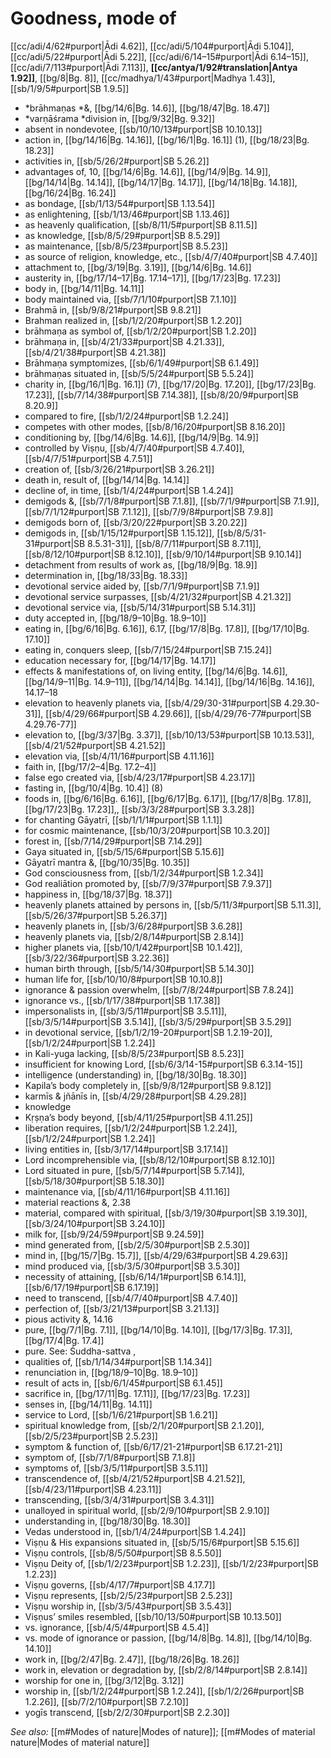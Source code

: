 # Goodness, mode of

[[cc/adi/4/62#purport|Ādi 4.62]], [[cc/adi/5/104#purport|Ādi 5.104]], [[cc/adi/5/22#purport|Ādi 5.22]], [[cc/adi/6/14–15#purport|Ādi 6.14–15]], [[cc/adi/7/113#purport|Ādi 7.113]], **[[cc/antya/1/92#translation|Antya 1.92]]**, [[bg/8|Bg. 8]], [[cc/madhya/1/43#purport|Madhya 1.43]], [[sb/1/9/5#purport|SB 1.9.5]]

* *brāhmaṇas *&, [[bg/14/6|Bg. 14.6]], [[bg/18/47|Bg. 18.47]]
* *varṇāśrama *division in, [[bg/9/32|Bg. 9.32]]
* absent in nondevotee, [[sb/10/10/13#purport|SB 10.10.13]]
* action in, [[bg/14/16|Bg. 14.16]], [[bg/16/1|Bg. 16.1]] (1), [[bg/18/23|Bg. 18.23]]
* activities in, [[sb/5/26/2#purport|SB 5.26.2]]
* advantages of, 10, [[bg/14/6|Bg. 14.6]], [[bg/14/9|Bg. 14.9]], [[bg/14/14|Bg. 14.14]], [[bg/14/17|Bg. 14.17]], [[bg/14/18|Bg. 14.18]], [[bg/16/24|Bg. 16.24]]
* as bondage, [[sb/1/13/54#purport|SB 1.13.54]]
* as enlightening, [[sb/1/13/46#purport|SB 1.13.46]]
* as heavenly qualification, [[sb/8/11/5#purport|SB 8.11.5]]
* as knowledge, [[sb/8/5/29#purport|SB 8.5.29]]
* as maintenance, [[sb/8/5/23#purport|SB 8.5.23]]
* as source of religion, knowledge, etc., [[sb/4/7/40#purport|SB 4.7.40]]
* attachment to, [[bg/3/19|Bg. 3.19]], [[bg/14/6|Bg. 14.6]]
* austerity in, [[bg/17/14–17|Bg. 17.14–17]], [[bg/17/23|Bg. 17.23]]
* body in, [[bg/14/11|Bg. 14.11]]
* body maintained via, [[sb/7/1/10#purport|SB 7.1.10]]
* Brahmā in, [[sb/9/8/21#purport|SB 9.8.21]]
* Brahman realized in, [[sb/1/2/20#purport|SB 1.2.20]]
* brāhmaṇa as symbol of, [[sb/1/2/20#purport|SB 1.2.20]]
* brāhmaṇa in, [[sb/4/21/33#purport|SB 4.21.33]], [[sb/4/21/38#purport|SB 4.21.38]]
* Brāhmaṇa symptomizes, [[sb/6/1/49#purport|SB 6.1.49]]
* brāhmaṇas situated in, [[sb/5/5/24#purport|SB 5.5.24]]
* charity in, [[bg/16/1|Bg. 16.1]] (7), [[bg/17/20|Bg. 17.20]], [[bg/17/23|Bg. 17.23]], [[sb/7/14/38#purport|SB 7.14.38]], [[sb/8/20/9#purport|SB 8.20.9]]
* compared to fire, [[sb/1/2/24#purport|SB 1.2.24]]
* competes with other modes, [[sb/8/16/20#purport|SB 8.16.20]]
* conditioning by, [[bg/14/6|Bg. 14.6]], [[bg/14/9|Bg. 14.9]]
* controlled by Viṣṇu, [[sb/4/7/40#purport|SB 4.7.40]], [[sb/4/7/51#purport|SB 4.7.51]]
* creation of, [[sb/3/26/21#purport|SB 3.26.21]]
* death in, result of, [[bg/14/14|Bg. 14.14]]
* decline of, in time, [[sb/1/4/24#purport|SB 1.4.24]]
* demigods &, [[sb/7/1/8#purport|SB 7.1.8]], [[sb/7/1/9#purport|SB 7.1.9]], [[sb/7/1/12#purport|SB 7.1.12]], [[sb/7/9/8#purport|SB 7.9.8]]
* demigods born of, [[sb/3/20/22#purport|SB 3.20.22]]
* demigods in, [[sb/1/15/12#purport|SB 1.15.12]], [[sb/8/5/31-31#purport|SB 8.5.31-31]], [[sb/8/7/11#purport|SB 8.7.11]], [[sb/8/12/10#purport|SB 8.12.10]], [[sb/9/10/14#purport|SB 9.10.14]]
* detachment from results of work as, [[bg/18/9|Bg. 18.9]]
* determination in, [[bg/18/33|Bg. 18.33]]
* devotional service aided by, [[sb/7/1/9#purport|SB 7.1.9]]
* devotional service surpasses, [[sb/4/21/32#purport|SB 4.21.32]]
* devotional service via, [[sb/5/14/31#purport|SB 5.14.31]]
* duty accepted in, [[bg/18/9–10|Bg. 18.9–10]]
* eating in, [[bg/6/16|Bg. 6.16]], 6.17, [[bg/17/8|Bg. 17.8]], [[bg/17/10|Bg. 17.10]]
* eating in, conquers sleep, [[sb/7/15/24#purport|SB 7.15.24]]
* education necessary for, [[bg/14/17|Bg. 14.17]]
* effects & manifestations of, on living entity, [[bg/14/6|Bg. 14.6]], [[bg/14/9–11|Bg. 14.9–11]], [[bg/14/14|Bg. 14.14]], [[bg/14/16|Bg. 14.16]], 14.17–18
* elevation to heavenly planets via, [[sb/4/29/30-31#purport|SB 4.29.30-31]], [[sb/4/29/66#purport|SB 4.29.66]], [[sb/4/29/76-77#purport|SB 4.29.76-77]]
* elevation to, [[bg/3/37|Bg. 3.37]], [[sb/10/13/53#purport|SB 10.13.53]], [[sb/4/21/52#purport|SB 4.21.52]]
* elevation via, [[sb/4/11/16#purport|SB 4.11.16]]
* faith in, [[bg/17/2–4|Bg. 17.2–4]]
* false ego created via, [[sb/4/23/17#purport|SB 4.23.17]]
* fasting in, [[bg/10/4|Bg. 10.4]] (8)
* foods in, [[bg/6/16|Bg. 6.16]], [[bg/6/17|Bg. 6.17]], [[bg/17/8|Bg. 17.8]], [[bg/17/23|Bg. 17.23]],, [[sb/3/3/28#purport|SB 3.3.28]]
* for chanting Gāyatrī, [[sb/1/1/1#purport|SB 1.1.1]]
* for cosmic maintenance, [[sb/10/3/20#purport|SB 10.3.20]]
* forest in, [[sb/7/14/29#purport|SB 7.14.29]]
* Gaya situated in, [[sb/5/15/6#purport|SB 5.15.6]]
* Gāyatrī mantra &, [[bg/10/35|Bg. 10.35]]
* God consciousness from, [[sb/1/2/34#purport|SB 1.2.34]]
* God realiātion promoted by, [[sb/7/9/37#purport|SB 7.9.37]]
* happiness in, [[bg/18/37|Bg. 18.37]]
* heavenly planets attained by persons in, [[sb/5/11/3#purport|SB 5.11.3]], [[sb/5/26/37#purport|SB 5.26.37]]
* heavenly planets in, [[sb/3/6/28#purport|SB 3.6.28]]
* heavenly planets via, [[sb/2/8/14#purport|SB 2.8.14]]
* higher planets via, [[sb/10/1/42#purport|SB 10.1.42]], [[sb/3/22/36#purport|SB 3.22.36]]
* human birth through, [[sb/5/14/30#purport|SB 5.14.30]]
* human life for, [[sb/10/10/8#purport|SB 10.10.8]]
* ignorance & passion overwhelm, [[sb/7/8/24#purport|SB 7.8.24]]
* ignorance vs., [[sb/1/17/38#purport|SB 1.17.38]]
* impersonalists in, [[sb/3/5/11#purport|SB 3.5.11]], [[sb/3/5/14#purport|SB 3.5.14]], [[sb/3/5/29#purport|SB 3.5.29]]
* in devotional service, [[sb/1/2/19-20#purport|SB 1.2.19-20]], [[sb/1/2/24#purport|SB 1.2.24]]
* in Kali-yuga lacking, [[sb/8/5/23#purport|SB 8.5.23]]
* insufficient for knowing Lord, [[sb/6/3/14-15#purport|SB 6.3.14-15]]
* intelligence (understanding) in, [[bg/18/30|Bg. 18.30]]
* Kapila’s body completely in, [[sb/9/8/12#purport|SB 9.8.12]]
* karmīs & jñānīs in, [[sb/4/29/28#purport|SB 4.29.28]]
* knowledge 
* Kṛṣṇa’s body beyond, [[sb/4/11/25#purport|SB 4.11.25]]
* liberation requires, [[sb/1/2/24#purport|SB 1.2.24]], [[sb/1/2/24#purport|SB 1.2.24]]
* living entities in, [[sb/3/17/14#purport|SB 3.17.14]]
* Lord incomprehensible via, [[sb/8/12/10#purport|SB 8.12.10]]
* Lord situated in pure, [[sb/5/7/14#purport|SB 5.7.14]], [[sb/5/18/30#purport|SB 5.18.30]]
* maintenance via, [[sb/4/11/16#purport|SB 4.11.16]]
* material reactions &,  2.38
* material, compared with spiritual, [[sb/3/19/30#purport|SB 3.19.30]], [[sb/3/24/10#purport|SB 3.24.10]]
* milk for, [[sb/9/24/59#purport|SB 9.24.59]]
* mind generated from, [[sb/2/5/30#purport|SB 2.5.30]]
* mind in, [[bg/15/7|Bg. 15.7]], [[sb/4/29/63#purport|SB 4.29.63]]
* mind produced via, [[sb/3/5/30#purport|SB 3.5.30]]
* necessity of attaining, [[sb/6/14/1#purport|SB 6.14.1]], [[sb/6/17/19#purport|SB 6.17.19]]
* need to transcend, [[sb/4/7/40#purport|SB 4.7.40]]
* perfection of, [[sb/3/21/13#purport|SB 3.21.13]]
* pious activity &,  14.16
* pure, [[bg/7/1|Bg. 7.1]], [[bg/14/10|Bg. 14.10]], [[bg/17/3|Bg. 17.3]], [[bg/17/4|Bg. 17.4]]
* pure. See: Śuddha-sattva , 
* qualities of, [[sb/1/14/34#purport|SB 1.14.34]]
* renunciation in, [[bg/18/9–10|Bg. 18.9–10]]
* result of acts in, [[sb/6/1/45#purport|SB 6.1.45]]
* sacrifice in, [[bg/17/11|Bg. 17.11]], [[bg/17/23|Bg. 17.23]]
* senses in, [[bg/14/11|Bg. 14.11]]
* service to Lord, [[sb/1/6/21#purport|SB 1.6.21]]
* spiritual knowledge from, [[sb/2/1/20#purport|SB 2.1.20]], [[sb/2/5/23#purport|SB 2.5.23]]
* symptom & function of, [[sb/6/17/21-21#purport|SB 6.17.21-21]]
* symptom of, [[sb/7/1/8#purport|SB 7.1.8]]
* symptoms of, [[sb/3/5/11#purport|SB 3.5.11]]
* transcendence of, [[sb/4/21/52#purport|SB 4.21.52]], [[sb/4/23/11#purport|SB 4.23.11]]
* transcending, [[sb/3/4/31#purport|SB 3.4.31]]
* unalloyed in spiritual world, [[sb/2/9/10#purport|SB 2.9.10]]
* understanding in, [[bg/18/30|Bg. 18.30]]
* Vedas understood in, [[sb/1/4/24#purport|SB 1.4.24]]
* Viṣṇu & His expansions situated in, [[sb/5/15/6#purport|SB 5.15.6]]
* Viṣṇu controls, [[sb/8/5/50#purport|SB 8.5.50]]
* Viṣṇu Deity of, [[sb/1/2/23#purport|SB 1.2.23]], [[sb/1/2/23#purport|SB 1.2.23]]
* Viṣṇu governs, [[sb/4/17/7#purport|SB 4.17.7]]
* Viṣṇu represents, [[sb/2/5/23#purport|SB 2.5.23]]
* Viṣṇu worship in, [[sb/3/5/43#purport|SB 3.5.43]]
* Viṣṇus’ smiles resembled, [[sb/10/13/50#purport|SB 10.13.50]]
* vs. ignorance, [[sb/4/5/4#purport|SB 4.5.4]]
* vs. mode of ignorance or passion, [[bg/14/8|Bg. 14.8]], [[bg/14/10|Bg. 14.10]]
* work in, [[bg/2/47|Bg. 2.47]], [[bg/18/26|Bg. 18.26]]
* work in, elevation or degradation by, [[sb/2/8/14#purport|SB 2.8.14]]
* worship for one in, [[bg/3/12|Bg. 3.12]]
* worship in, [[sb/1/2/24#purport|SB 1.2.24]], [[sb/1/2/26#purport|SB 1.2.26]], [[sb/7/2/10#purport|SB 7.2.10]]
* yogīs transcend, [[sb/2/2/30#purport|SB 2.2.30]]

*See also:* [[m#Modes of nature|Modes of nature]]; [[m#Modes of material nature|Modes of material nature]]
